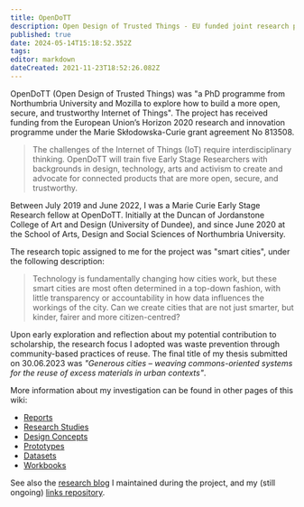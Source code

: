 ```yaml
---
title: OpenDoTT
description: Open Design of Trusted Things - EU funded joint research project (Northumbria University + Mozilla Foundation)
published: true
date: 2024-05-14T15:18:52.352Z
tags: 
editor: markdown
dateCreated: 2021-11-23T18:52:26.082Z
---
```


OpenDoTT (Open Design of Trusted Things) was "a PhD programme from Northumbria University and Mozilla to explore how to build a more open, secure, and trustworthy Internet of Things". The project has received funding from the European Union’s Horizon 2020 research and innovation programme under the Marie Skłodowska-Curie grant agreement No 813508.

> The challenges of the Internet of Things (IoT) require interdisciplinary thinking. OpenDoTT will train five Early Stage Researchers with backgrounds in design, technology, arts and activism to create and advocate for connected products that are more open, secure, and trustworthy.

Between July 2019 and June 2022, I was a Marie Curie Early Stage Research fellow at OpenDoTT. Initially at the Duncan of Jordanstone College of Art and Design (University of Dundee), and since June 2020 at the School of Arts, Design and Social Sciences of Northumbria University.

The research topic assigned to me for the project was "smart cities", under the following description:

> Technology is fundamentally changing how cities work, but these smart cities are most often determined in a top-down fashion, with little transparency or accountability in how data influences the workings of the city. Can we create cities that are not just smarter, but kinder, fairer and more citizen-centred?

Upon early exploration and reflection about my potential contribution to scholarship, the research focus I adopted was waste prevention through community-based practices of reuse. The final title of my thesis submitted on 30.06.2023 was *"Generous cities – weaving commons-oriented systems for the reuse of excess materials in urban contexts"*.

More information about my investigation can be found in other pages of this wiki:

- [Reports](/opendott/reports/)
- [Research Studies](/opendott/studies)
- [Design Concepts](/opendott/concepts)
- [Prototypes](/opendott/prototypes)
- [Datasets](/opendott/datasets)
- [Workbooks](/opendott/workbooks)

See also the [research blog](https://is.efeefe.me/opendott) I maintained during the project, and my (still ongoing) [links repository](https://links.efeefe.me/?searchtags=opendott).